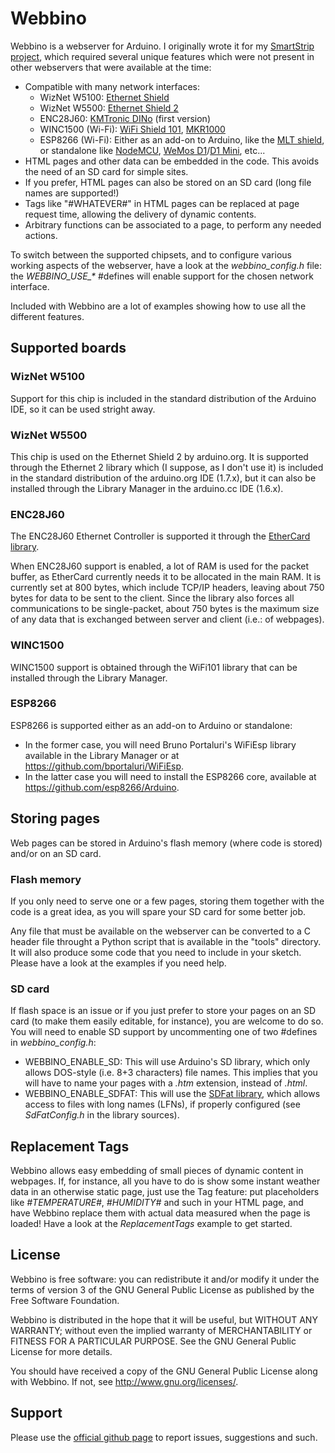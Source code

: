 # Webbino

Webbino is a webserver for Arduino.  I originally wrote it for my [SmartStrip
project](https://github.com/SukkoPera/SmartStrip), which required several unique
features which were not present in other webservers that were available at the
time:
- Compatible with many network interfaces:
  - WizNet W5100: [Ethernet Shield](https://www.arduino.cc/en/Main/ArduinoEthernetShield)
  - WizNet W5500: [Ethernet Shield 2](http://www.arduino.org/products/shields/arduino-ethernet-shield-2)
  - ENC28J60: [KMTronic DINo](http://sigma-shop.com/product/72/web-internet-ethernet-controlled-relay-board-arduino-compatible-rs485-usb.html) (first version)
  - WINC1500 (Wi-Fi): [WiFi Shield 101](https://www.arduino.cc/en/Main/ArduinoWiFiShield101), [MKR1000](https://www.arduino.cc/en/Main/ArduinoMKR1000)
  - ESP8266 (Wi-Fi): Either as an add-on to Arduino, like the [MLT shield](http://www.mlt-group.com/Products/Wifi-Wireless-Modules/ESP8266-WIFI-Shield-with-ESP-01-ESP-07-ESP-12-for-Arduino), or standalone like [NodeMCU](http://www.nodemcu.com), [WeMos D1](https://www.wemos.cc/product/d1.html)/[D1 Mini](https://www.wemos.cc/product/d1-mini.html), etc...
- HTML pages and other data can be embedded in the code. This avoids the need of
  an SD card for simple sites.
- If you prefer, HTML pages can also be stored on an SD card (long file names are
  supported!)
- Tags like "#WHATEVER#" in HTML pages can be replaced at page request time,
  allowing the delivery of dynamic contents.
- Arbitrary functions can be associated to a page, to perform any needed
  actions.

To switch between the supported chipsets, and to configure various working aspects of the webserver, have a look at the _webbino_config.h_ file: the _WEBBINO_USE\_*_ #defines will enable support for the chosen network interface.

Included with Webbino are a lot of examples showing how to use all the different features.

## Supported boards
### WizNet W5100
Support for this chip is included in the standard distribution of the Arduino IDE, so it can be used stright away.

### WizNet W5500
This chip is used on the Ethernet Shield 2 by arduino.org. It is supported through the Ethernet 2 library which (I suppose, as I don't use it) is included in the standard distribution of the arduino.org IDE (1.7.x), but it can also be installed through the Library Manager in the arduino.cc IDE (1.6.x).

### ENC28J60
The ENC28J60 Ethernet Controller is supported it through the [EtherCard library](https://github.com/jcw/ethercard/).

When ENC28J60 support is enabled, a lot of RAM is used for the packet buffer, as EtherCard currently needs it to be allocated in the main RAM. It is currently set at 800 bytes, which include TCP/IP headers, leaving about 750 bytes for data to be sent to the client. Since the library also forces all communications to be single-packet, about 750 bytes is the maximum size of any data that is exchanged between server and client (i.e.: of webpages).

### WINC1500
WINC1500 support is obtained through the WiFi101 library that can be installed through the Library Manager.

### ESP8266
ESP8266 is supported either as an add-on to Arduino or standalone:
- In the former case, you will need Bruno Portaluri's WiFiEsp library available in the Library Manager or at https://github.com/bportaluri/WiFiEsp.
- In the latter case you will need to install the ESP8266 core, available at https://github.com/esp8266/Arduino.

## Storing pages
Web pages can be stored in Arduino's flash memory (where code is stored) and/or on an SD card.

### Flash memory
If you only need to serve one or a few pages, storing them together with the code is a great idea, as you will spare your SD card for some better job.

Any file that must be available on the webserver can be converted to a C header file throught a Python script that is available in the "tools" directory. It will also produce some code that you need to include in your sketch. Please have a look at the examples if you need help.

### SD card
If flash space is an issue or if you just prefer to store your pages on an SD card (to make them easily editable, for instance), you are welcome to do so. You will need to enable SD support by uncommenting one of two #defines in _webbino_config.h_:
- WEBBINO_ENABLE_SD: This will use Arduino's SD library, which only allows DOS-style (i.e. 8+3 characters) file names. This implies that you will have to name your pages with a _.htm_ extension, instead of _.html_.
- WEBBINO_ENABLE_SDFAT: This will use the [SDFat library](https://github.com/greiman/SdFat), which allows access to files with long names (LFNs), if properly configured (see _SdFatConfig.h_ in the library sources).

## Replacement Tags
Webbino allows easy embedding of small pieces of dynamic content in webpages. If, for instance, all you have to do is show some instant weather data in an otherwise static page, just use the Tag feature: put placeholders like _#TEMPERATURE#_, _#HUMIDITY#_ and such in your HTML page, and have Webbino replace them with actual data measured when the page is loaded! Have a look at the _ReplacementTags_ example to get started.

## License
Webbino is free software: you can redistribute it and/or modify
it under the terms of version 3 of the GNU General Public License as published by the Free Software Foundation.

Webbino is distributed in the hope that it will be useful, but WITHOUT ANY WARRANTY; without even the implied warranty of MERCHANTABILITY or FITNESS FOR A PARTICULAR PURPOSE.  See the GNU General Public License for more details.

You should have received a copy of the GNU General Public License along with Webbino. If not, see <http://www.gnu.org/licenses/>.

## Support
Please use the [official github page](https://github.com/SukkoPera/Webbino) to report issues, suggestions and such.
